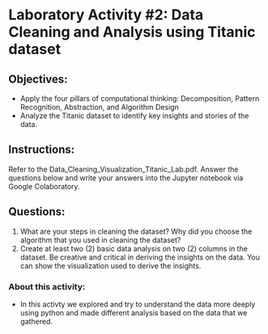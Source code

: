 # Laboratory Activity #2: Data Cleaning and Analysis using Titanic dataset

## Objectives:
- Apply the four pillars of computational thinking: Decomposition, Pattern Recognition, Abstraction, and Algorithm Design
- Analyze the Titanic dataset to identify key insights and stories of the data.

## Instructions:
Refer to the Data_Cleaning_Visualization_Titanic_Lab.pdf. Answer the questions below and write your answers into the Jupyter notebook via Google Colaboratory.

## Questions:
1. What are your steps in cleaning the dataset? Why did you choose the algorithm that you used in cleaning the dataset? 
2. Create at least two (2) basic data analysis on two (2) columns in the dataset. Be creative and critical in deriving the insights on the data. You can show the visualization used to derive the insights.

### About this activity:
- In this activty we explored and try to understand the data more deeply using python and made different analysis based on the data that we gathered.

